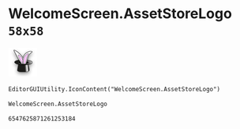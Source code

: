# WelcomeScreen.AssetStoreLogo `58x58`
<img src="/img/WelcomeScreen.AssetStoreLogo.png" width=58 height=58>

``` CSharp
EditorGUIUtility.IconContent("WelcomeScreen.AssetStoreLogo")
```
```
WelcomeScreen.AssetStoreLogo
```
```
6547625871261253184
```
